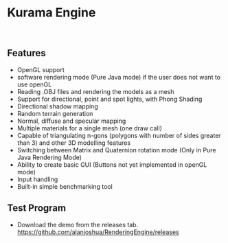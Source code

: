 # Kurama Engine

<p></p>
&nbsp &nbsp &nbsp

## Features
* OpenGL support
* software rendering mode (Pure Java mode) if the user does not want to use openGL
* Reading .OBJ files and rendering the models as a mesh
* Support for directional, point and spot lights, with Phong Shading
* Directional shadow mapping
* Random terrain generation
* Normal, diffuse and specular mapping
* Multiple materials for a single mesh (one draw call)
* Capable of triangulating n-gons (polygons with number of sides greater than 3) and other 3D modelling features
* Switching between Matrix and Quaternion rotation mode (Only in Pure Java Rendering Mode)
* Ability to create basic GUI (Buttons not yet implemented in openGL mode)
* Input handling
* Built-in simple benchmarking tool

## Test Program
* Download the demo from the releases tab. https://github.com/alanjoshua/RenderingEngine/releases



